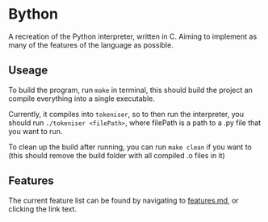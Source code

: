 # Bython
A recreation of the Python interpreter, written in C. Aiming to implement as many of the features of the language as possible.

## Useage
To build the program, run `make` in terminal, this should build the project an compile everything into a single executable. 

Currently, it compiles into `tokeniser`, so to then run the interpreter, you should run `./tokeniser <filePath>`, where filePath is a path to a .py file that you want to run.

To clean up the build after running, you can run `make clean` if you want to (this should remove the build folder with all compiled .o files in it)

## Features
The current feature list can be found by navigating to [features.md](features.md), or clicking the link text.